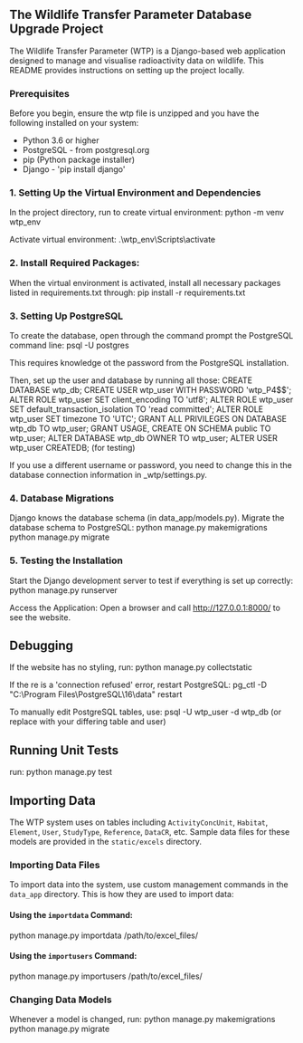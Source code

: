 ## The Wildlife Transfer Parameter Database Upgrade Project

The Wildlife Transfer Parameter (WTP) is a Django-based web application designed to manage and visualise radioactivity data on wildlife. This README provides instructions on setting up the project locally.


### Prerequisites
Before you begin, ensure the wtp file is unzipped and you have the following installed on your system:
- Python 3.6 or higher
- PostgreSQL - from postgresql.org
- pip (Python package installer)
- Django - 'pip install django'


### 1. Setting Up the Virtual Environment and Dependencies
In the project directory, run to create virtual environment:
python -m venv wtp_env

Activate virtual environment:
.\wtp_env\Scripts\activate


### 2. Install Required Packages:
When the virtual environment is activated, install all necessary packages listed in requirements.txt through:
pip install -r requirements.txt


### 3. Setting Up PostgreSQL
To create the database, open through the command prompt the PostgreSQL command line:
psql -U postgres

This requires knowledge ot the password from the PostgreSQL installation.

Then, set up the user and database by running all those:
CREATE DATABASE wtp_db;
CREATE USER wtp_user WITH PASSWORD 'wtp_P4$$';
ALTER ROLE wtp_user SET client_encoding TO 'utf8';
ALTER ROLE wtp_user SET default_transaction_isolation TO 'read committed';
ALTER ROLE wtp_user SET timezone TO 'UTC';
GRANT ALL PRIVILEGES ON DATABASE wtp_db TO wtp_user;
GRANT USAGE, CREATE ON SCHEMA public TO wtp_user;
ALTER DATABASE wtp_db OWNER TO wtp_user;
ALTER USER wtp_user CREATEDB; (for testing)

If you use a different username or password, you need to change this in the database connection information in _wtp/settings.py.


### 4. Database Migrations
Django knows the database schema (in data_app/models.py). Migrate the database schema to PostgreSQL:
python manage.py makemigrations
python manage.py migrate


### 5. Testing the Installation
Start the Django development server to test if everything is set up correctly:
python manage.py runserver

Access the Application:
Open a browser and call http://127.0.0.1:8000/ to see the website.


## Debugging

If the website has no styling, run:
python manage.py collectstatic

If the re is a 'connection refused' error, restart PostgreSQL:
pg_ctl -D "C:\Program Files\PostgreSQL\16\data" restart

To manually edit PostgreSQL tables, use:
psql -U wtp_user -d wtp_db (or replace with your differing table and user)


## Running Unit Tests

run:
python manage.py test


## Importing Data

The WTP system uses on tables including `ActivityConcUnit`, `Habitat`, `Element`, `User`, `StudyType`, `Reference`, `DataCR`, etc.
Sample data files for these models are provided in the `static/excels` directory.

### Importing Data Files
To import data into the system, use custom management commands in the `data_app` directory.
This is how they are used to import data:

#### Using the `importdata` Command:
python manage.py importdata /path/to/excel_files/

#### Using the `importusers` Command:
python manage.py importusers /path/to/excel_files/

### Changing Data Models
Whenever a model is changed, run:
python manage.py makemigrations
python manage.py migrate
